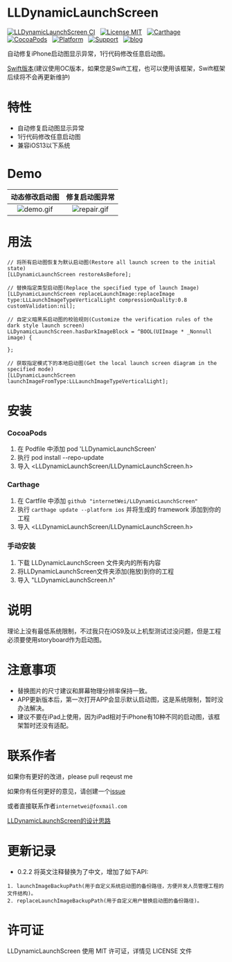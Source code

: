 LLDynamicLaunchScreen
==============
[![LLDynamicLaunchScreen CI](https://github.com/internetWei/LLDynamicLaunchScreen/workflows/LLDynamicLaunchScreen%20CI/badge.svg)](https://github.com/internetWei/LLDynamicLaunchScreen/actions)&nbsp;&nbsp; [![License MIT](https://img.shields.io/badge/license-MIT-green.svg?style=flat)](https://github.com/internetWei/LLDynamicLaunchScreen/blob/master/LICENSE)&nbsp;&nbsp; [![Carthage](https://img.shields.io/badge/Carthage-compatible-blue)](https://github.com/Carthage/Carthage)&nbsp; &nbsp;[![CocoaPods](https://img.shields.io/badge/pod-0.2.2-blue)](http://cocoapods.org/pods/LLDynamicLaunchScreen)&nbsp;&nbsp; [![Platform](https://img.shields.io/badge/platform-ios-lightgrey)](https://www.apple.com/nl/ios)&nbsp;&nbsp; [![Support](https://img.shields.io/badge/support-iOS%209%2B-blue)](https://www.apple.com/nl/ios)&nbsp;&nbsp; [![blog](https://img.shields.io/badge/blog-budo-blue)](https://internetwei.github.io/)

自动修复iPhone启动图显示异常，1行代码修改任意启动图。

[Swift版本](https://github.com/internetWei/LLaunchScreen)(建议使用OC版本，如果您是Swift工程，也可以使用该框架，Swift框架后续将不会再更新维护)

特性
==============
- 自动修复启动图显示异常
- 1行代码修改任意启动图
- 兼容iOS13以下系统

Demo
==============
| 动态修改启动图  | 修复启动图异常 |
| :-------------: | :-------------: |
| ![demo.gif](https://gitee.com/internetWei/lldynamic-launch-screen/raw/master/Resources/demo.gif)  | ![repair.gif](https://gitee.com/internetWei/lldynamic-launch-screen/raw/master/Resources/Repair.gif)  |

用法
==============
```objc
// 将所有启动图恢复为默认启动图(Restore all launch screen to the initial state)
[LLDynamicLaunchScreen restoreAsBefore];

// 替换指定类型启动图(Replace the specified type of launch Image)
[LLDynamicLaunchScreen replaceLaunchImage:replaceImage type:LLLaunchImageTypeVerticalLight compressionQuality:0.8 customValidation:nil];

// 自定义暗黑系启动图的校验规则(Customize the verification rules of the dark style launch screen)
LLDynamicLaunchScreen.hasDarkImageBlock = ^BOOL(UIImage * _Nonnull image) {
        
};

// 获取指定模式下的本地启动图(Get the local launch screen diagram in the specified mode)
[LLDynamicLaunchScreen launchImageFromType:LLLaunchImageTypeVerticalLight];
```

安装
==============
### CocoaPods
1. 在 Podfile 中添加 pod 'LLDynamicLaunchScreen'
2. 执行 pod install --repo-update
3. 导入 \<LLDynamicLaunchScreen/LLDynamicLaunchScreen.h\>

### Carthage
1. 在 Cartfile 中添加 `github "internetWei/LLDynamicLaunchScreen"`
2. 执行 `carthage update --platform ios` 并将生成的 framework 添加到你的工程
3. 导入 \<LLDynamicLaunchScreen/LLDynamicLaunchScreen.h\>

### 手动安装
1. 下载 LLDynamicLaunchScreen 文件夹内的所有内容
2. 将LLDynamicLaunchScreen文件夹添加(拖放)到你的工程
3. 导入 "LLDynamicLaunchScreen.h"

说明
==============
理论上没有最低系统限制，不过我只在iOS9及以上机型测试过没问题，但是工程必须要使用storyboard作为启动图。

注意事项
==============
* 替换图片的尺寸建议和屏幕物理分辨率保持一致。
* APP更新版本后，第一次打开APP会显示默认启动图，这是系统限制，暂时没办法解决。
* 建议不要在iPad上使用，因为iPad相对于iPhone有10种不同的启动图，该框架暂时还没有适配。

联系作者
==============
如果你有更好的改进，please pull reqeust me

如果你有任何更好的意见，请创建一个[issue](https://github.com/internetWei/lldynamic-launch-screen/issues)

或者直接联系作者`internetwei@foxmail.com`

[LLDynamicLaunchScreen的设计思路](https://internetwei.github.io/2021/03/07/LLDynamicLaunchScreen%E7%9A%84%E8%AE%BE%E8%AE%A1%E6%80%9D%E8%B7%AF/)

更新记录
==============
- 0.2.2 将英文注释替换为了中文，增加了如下API:

```
1. launchImageBackupPath(用于自定义系统启动图的备份路径，方便开发人员管理工程的文件结构)。
2. replaceLaunchImageBackupPath(用于自定义用户替换启动图的备份路径)。
```

许可证
==============
LLDynamicLaunchScreen 使用 MIT 许可证，详情见 LICENSE 文件
